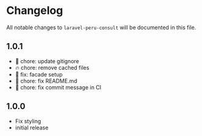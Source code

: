 # Changelog

All notable changes to `laravel-peru-consult` will be documented in this file.

## 1.0.1

- 🙈 chore: update gitignore
- 🔥 chore: remove cached files
- 🐛 fix: facade setup
- 📝 chore: fix README.md
- 💚 chore: fix commit message in CI

## 1.0.0

- Fix styling
- initial release
